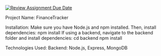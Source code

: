 [![Review Assignment Due Date](https://classroom.github.com/assets/deadline-readme-button-22041afd0340ce965d47ae6ef1cefeee28c7c493a6346c4f15d667ab976d596c.svg)](https://classroom.github.com/a/xIbq4TFL)


Project Name:
    FinanceTracker

Installation:
    Make sure you have Node.js and npm installed. Then, install dependencies:
        npm install
    If using a backend, navigate to the backend folder and install dependencies:
        cd backend
        npm install    

Technologies Used:
    Backend: Node.js, Express, MongoDB